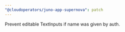 ```yaml
---
"@cloudoperators/juno-app-supernova": patch
---
```


Prevent editable TextInputs if name was given by auth.
